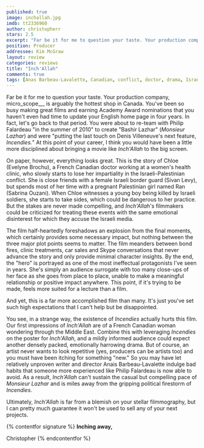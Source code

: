 ```yaml
---
published: true
image: inchallah.jpg
imdb: tt2336960
author: christopherr
stars: 2.5
excerpt: "Far be it for me to question your taste. Your production company, micro_scope_,_ is arguably the hottest shop in Canada. You've been so busy making great films and earning Academy Award nominations that you haven't even had time to update your English home page in four years. In fact, let's go back to that period. "
position: Producer
addressee: Kim McGraw
layout: review
categories: reviews
title: "Inch'Allah"
comments: true
tags: [Anas Barbeau-Lavalette, Canadian, conflict, doctor, drama, Israel, Kim McGraw, Letters, medicine, Middle East, Palestine]
---
```

Far be it for me to question your taste. Your production company, micro_scope_,_ is arguably the hottest shop in Canada. You've been so busy making great films and earning Academy Award nominations that you haven't even had time to update your English home page in four years. In fact, let's go back to that period. You were about to re-team with Philip Falardeau "in the summer of 2010" to create "Bashir Lazhar" (_Monsieur Lazhar_) and were "putting the last touch on Denis Villeneuve's next feature, _Incendies._" At this point of your career, I think you would have been a little more disciplined about bringing a movie like _Inch'Allah_ to the big screen.

On paper, however, everything looks great. This is the story of Chloe (Evelyne Brochu), a French Canadian doctor working at a women's health clinic, who slowly starts to lose her impartiality in the Israeli-Palestinian conflict. She is close friends with a female Israeli border guard (Sivan Levy), but spends most of her time with a pregnant Palestinian girl named Ran (Sabrina Ouzani). When Chloe witnesses a young boy being killed by Israeli soldiers, she starts to take sides, which could be dangerous to her practice. But the stakes are never made compelling, and _Inch'Allah_'s filmmakers could be criticized for treating these events with the same emotional disinterest for which they accuse the Israeli media. 

The film half-heartedly foreshadows an explosion from the final moments, which certainly provides some necessary impact, but nothing between the three major plot points seems to matter. The film meanders between bond fires, clinic treatments, car sales and Skype conversations that never advance the story and only provide minimal character insights. By the end, the "hero" is portrayed as one of the most ineffectual protagonists I've seen in years. She's simply an audience surrogate with too many close-ups of her face as she goes from place to place, unable to make a meaningful relationship or positive impact anywhere. This point, if it's trying to be made, feels more suited for a lecture than a film. 

And yet, this is a far more accomplished film than many. It's just you've set such high expectations that I can't help but be disappointed.

You see, in a strange way, the existence of _Incendies_ actually hurts this film. Our first impressions of _Inch'Allah_ are of a French Canadian woman wondering through the Middle East. Combine this with leveraging _Incendies_ on the poster for _Inch'Allah_, and a mildly informed audience could expect another densely packed, emotionally harrowing drama. But of course, an artist never wants to look repetitive (yes, producers can be artists too) and you must have been itching for something "new." So you may have let relatively unproven writer and director Anais Barbeau-Lavalette indulge bad habits that someone more experienced like Philip Falardeau is now able to avoid. As a result, _Inch'Allah_ can't sustain the casual but compelling pace of _Monsieur Lazhar_ and is miles away from the gripping political firestorm of _Incendies_. 

Ultimately, _Inch'Allah_ is far from a blemish on your stellar filmmography, but I can pretty much guarantee it won't be used to sell any of your next projects.

{% contentfor signature %}
**Inching away,**

Christopher
{% endcontentfor %}